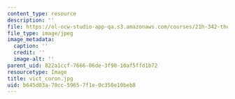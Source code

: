 ```yaml
---
content_type: resource
description: ''
file: https://ol-ocw-studio-app-qa.s3.amazonaws.com/courses/21h-342-the-royal-family-fall-2003/b645d03a70cc59657f1e0c350e10beb8_vict_coron.jpg
file_type: image/jpeg
image_metadata:
  caption: ''
  credit: ''
  image-alt: ''
parent_uid: 822a1ccf-7666-06de-3f90-10af5ffd1b72
resourcetype: Image
title: vict_coron.jpg
uid: b645d03a-70cc-5965-7f1e-0c350e10beb8
---
```


